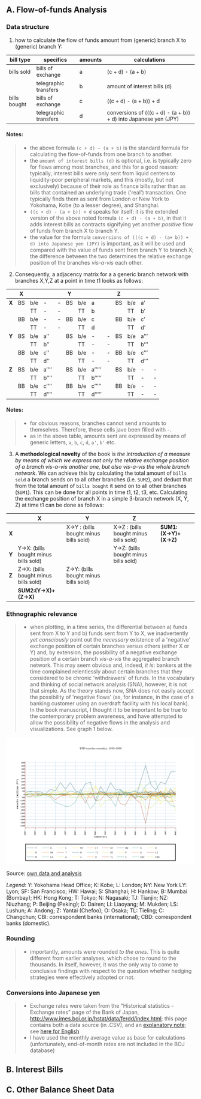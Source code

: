 ## A. Flow-of-funds Analysis

### Data structure

1. how to calculate the flow of funds amount from (generic) branch X to (generic) branch Y:

| bill type    | specifics             | amounts | calculations                                                    |
|--------------|-----------------------|---------|-----------------------------------------------------------------|
| bills sold   | bills of exchange     |       a | (c + d) - (a + b)                                               |
|              | telegraphic transfers |       b | amount of interest bills (d)                                    |
| bills bought | bills of exchange     |       c | ((c + d) - (a + b)) + d                                         |
|              | telegraphic transfers |       d | conversions of (((c + d) - (a + b)) + d) into Japanese yen (JPY)|

#### Notes:
> * the above formula `(c + d) - (a + b)` is the standard formula for calculating the flow-of-funds from one branch to another.
> * the `amount of interest bills (d)` is optional, i.e. is typically zero for flows among most branches, and this for a good reason: typically, interest bills were only sent from liquid centers to liquidity-poor peripheral markets, and this (mostly, but not exclusively) because of their role as finance  bills rather than as bills that contained an underlying trade ('real') transaction. One typically finds them as sent from London or New York to Yokohama, Kobe (to a lesser degree), and Shanghai.
> * `((c + d) - (a + b)) + d` speaks for itself: it is the extended version of the above noted formula `(c + d) - (a + b)`, in that it adds interest bills as contracts signifying yet another *positive* flow of funds from branch X to branch Y.
> * the value for the formula `conversions of (((c + d) - (a+ b)) + d) into Japanese yen (JPY)` is important, as it will be used and compared with the value of funds sent from branch Y to branch X; the difference between the two determines the relative exchange position of the branches *vis-a-vis* each other.

2. Consequently, a adjacency matrix for a a generic branch network with branches X,Y,Z at a point in time t1 looks as follows:

|   | X  |     |       |   | Y  |     |        |   | Z  |     |      |   |
|---|----|-----|-------|---|----|-----|--------|---|----|-----|------|---|
| **X** | BS | b/e |    -   |  - | BS | b/e | a      |   | BS | b/e | a’   |   |
|   |    | TT  |   -    |  - |    | TT  | b      |   |    | TT  | b’   |   |
|   | BB | b/e |   -   |  - | BB | b/e | c      |   | BB | b/e | c’   |   |
|   |    | TT  |   -   |  - |    | TT  | d      |   |    | TT  | d’   |   |
| **Y** | BS | b/e | a’’   |   | BS | b/e |    -    |  - | BS | b/e | a’’’ |   |
|   |    | TT  | b’’   |   |    | TT  |    -    |  - |    | TT  | b’’’ |   |
|   | BB | b/e | c’’   |   | BB | b/e |    -   |  - | BB | b/e | c’’’ |   |
|   |    | TT  | d’’   |   |    | TT  |    -    |  - |    | TT  | d’’’ |   |
| **Z** | BS | b/e | a’’’’ |   | BS | b/e | a’’’’’ |   | BS | b/e |   -   |  - |
|   |    | TT  | b’’’’ |   |    | TT  | b’’’’’ |   |    | TT  |   -   |  - |
|   | BB | b/e | c’’’’ |   | BB | b/e | c’’’’’ |   | BB | b/e |   -   |  - |
|   |    | TT  | d’’’’ |   |    | TT  | d’’’’’ |   |    | TT  |   -   |  - |

#### Notes:
> * for obvious reasons, branches cannot send amounts to themselves. Therefore, these cells jave been filled with `-`.
> * as in the above table, amounts sent are expressed by means of generic letters, `a`, `b`, `c`, `d`, `a'`, `b'` etc.

3. A **methodological novelty** of the book is *the introduction of a measure by means of which we express not only the relative exchange position of a branch vis-a-vis another one, but also vis-a-vis the whole branch network*. We can achieve this by calculating the total amount of `bills sold` a branch sends on to all other branches (i.e. `SUM2`), and deduct that from the total amount of `bills bought` it send on to all other branches (`SUM1`). This can be done for all points in time t1, t2, t3, etc. Calculating the exchange position of branch X in a simple 3-branch network (X, Y, Z) at time t1 can be done as follows:

|       | X                                    | Y                                     | Z                                     |                      |
|-------|--------------------------------------|---------------------------------------|---------------------------------------|----------------------|
| **X** |                                      | X→Y : (bills bought minus bills sold) | X→Z : (bills bought minus bills sold) | **SUM1:(X→Y)+(X→Z)** |
| **Y** | Y→X: (bills bought minus bills sold) |                                       | Y→Z: (bills bought minus bills sold)  |                      |
| **Z** | Z→X: (bills bought minus bills sold) | Z→Y: (bills bought minus bills sold)  |                                       |                      |
|       | **SUM2:(Y→X)+(Z→X)**                 |                                       |                                       |                      |

### Ethnographic relevance

> * when plotting, in a time series, the differential between a) funds sent from X to Y and b) funds sent from Y to X, we inadvertently *yet consciously* point out the *necessary* existence of a 'negative' exchange position of certain branches versus others (either X or Y) and, by extension, the possibility of a negative exchange position of a certain branch *vis-a-vis* the aggregated branch network. This may seem obvious and, indeed, *it is*: bankers at the time complained relentlessly about certain branches that they considered to be chronic 'withdrawers' of funds. In the vocabulary and thinking of social network analysis (SNA), however, it is not that simple. As the theory stands now, SNA does not easily accept the possibility of 'negative flows' (as, for instance, in the case of a banking customer using an overdraft facility with his local bank). In the book manuscript, I thought it to be important to be true to the contemporary problem awareness, and have attempted to allow the possibility of negative flows in the analysis and visualizations. See graph 1 below.

![YSB branches exchange position - a time series](/YSB_centrality1.png)

Source: [own data and analysis](https://plot.ly/~michaelschiltz/13#plot)

*Legend*: Y: Yokohama Head Office; K: Kobe; L: London; NY: New York LY: Lyon; SF: San Francisco; HW: Hawai; S: Shanghai; H: Hankow; B: Mumbai (Bombay); HK: Hong Kong; T: Tokyo; N: Nagasaki; TJ: Tianjin; NZ: Niuzhang; P: Beijing (Peking); D: Dairen; LI: Liaoyang; M: Mukden; LS: Lushun; A: Andong; Z: Yantai (Chefoo); O: Osaka; TL: Tieling; C: Changchun; CBI: correspondent banks (international); CBD: correspondent banks (domestic). 


### Rounding

> * importantly, amounts were rounded *to the ones*. This is quite different from earlier analyses, which chose to round to the thousands. In itself, however, it was the only way to come to conclusive findings with respect to the question whether hedging strategies were effectively adopted or not.

### Conversions into Japanese yen

> * Exchange rates were taken from the  "Historical statistics - Exchange rates" page of the Bank of Japan, http://www.imes.boj.or.jp/hstat/data/ferdd/index.html; this page contains both a data source (in .CSV), and an [explanatory note](http://www.imes.boj.or.jp/hstat/data/ferdd/note_ferdd.html); see [here for English](http://www.imes.boj.or.jp/english/hstat/data/ferdd/note_ferdd.html)
> * I have used the monthly average value as base for calculations (unfortunately, end-of-month rates are not included in the BOJ database)

## B. Interest Bills

## C. Other Balance Sheet Data

